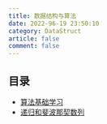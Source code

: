 ```yaml
---
title: 数据结构与算法
date: 2022-96-19 23:50:10
category: DataStruct
article: false
comment: false
---
```


## 目录

-   [算法基础学习](algo-base.md)
-   [递归和斐波那契数列](algo-recursive.md)
